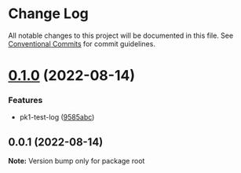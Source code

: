 # Change Log

All notable changes to this project will be documented in this file.
See [Conventional Commits](https://conventionalcommits.org) for commit guidelines.

# [0.1.0](https://github.com/aMiing/menorepo/compare/v0.0.1...v0.1.0) (2022-08-14)


### Features

* pk1-test-log ([9585abc](https://github.com/aMiing/menorepo/commit/9585abcfc3116488c6eb0d1309d0c00797040377))





## 0.0.1 (2022-08-14)

**Note:** Version bump only for package root

